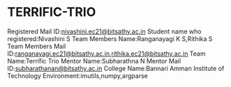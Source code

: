 # TERRIFIC-TRIO
Registered Mail ID:nivashini.ec21@bitsathy.ac.in
Student name who registered:Nivashini S
Team Members Name:Ranganayagi K S,Rithika S
Team Members Mail ID:ranganayagi.ec21@bitsathy.ac.in,rithika.ec21@bitsathy.ac.in
Team Name:Terrific Trio
Mentor Name:Subharathna N
Mentor Mail ID:subharathanan@bitsathy.ac.in
College Name:Bannari Amman Institute of Technology
Environment:imutils,numpy,argparse
